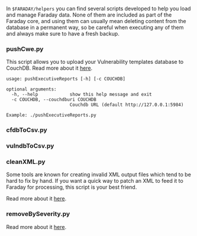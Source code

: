 In ```$FARADAY/helpers``` you can find several scripts developed to help you load and manage Faraday data. None of them are included as part of the Faraday core, and using them can usually mean deleting content from the database in a permanent way, so be careful when executing any of them and always make sure to have a fresh backup.

### pushCwe.py

This script allows you to upload your Vulnerability templates database to CouchDB. Read more about it [here](https://github.com/infobyte/faraday/wiki/Vulnerabilities-Database).

```
usage: pushExecutiveReports [-h] [-c COUCHDB]

optional arguments:
  -h, --help            show this help message and exit
  -c COUCHDB, --couchdburi COUCHDB
                        Couchdb URL (default http://127.0.0.1:5984)

Example: ./pushExecutiveReports.py
```

### cfdbToCsv.py
### vulndbToCsv.py
### cleanXML.py

Some tools are known for creating invalid XML output files which tend to be hard to fix by hand. If you want a quick way to patch an XML to feed it to Faraday for processing, this script is your best friend.

Read more about it [here](https://github.com/infobyte/faraday/wiki/troubleshooting#import).

### removeBySeverity.py

Read more about it [here](https://github.com/infobyte/faraday/wiki/troubleshooting).